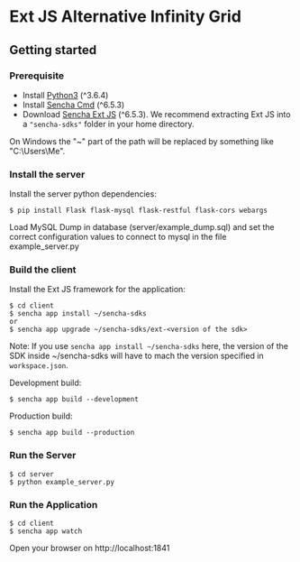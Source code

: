 # Ext JS Alternative Infinity Grid

## Getting started
### Prerequisite
- Install [Python3](https://www.python.org/downloads/) (^3.6.4)
- Install [Sencha Cmd](https://www.sencha.com/products/sencha-cmd) (^6.5.3)
- Download [Sencha Ext JS](https://www.sencha.com/products/extjs) (^6.5.3).  We recommend
 extracting Ext JS into a `"sencha-sdks"` folder in your home directory.

On Windows the "~" part of the path will be replaced by something like "C:\Users\Me\".

### Install the server
Install the server python dependencies:

    $ pip install Flask flask-mysql flask-restful flask-cors webargs
	
Load MySQL Dump in database (server/example_dump.sql) and set the correct configuration values ​​to connect to mysql in the file example_server.py

### Build the client
Install the Ext JS framework for the application:

    $ cd client
    $ sencha app install ~/sencha-sdks
    or
    $ sencha app upgrade ~/sencha-sdks/ext-<version of the sdk>

Note: If you use `sencha app install ~/sencha-sdks` here, the version of the SDK inside ~/sencha-sdks will
have to mach the version specified in `workspace.json`.

Development build:

    $ sencha app build --development

Production build:

    $ sencha app build --production

### Run the Server

    $ cd server
    $ python example_server.py
	
### Run the Application
	$ cd client
	$ sencha app watch
	
Open your browser on http://localhost:1841